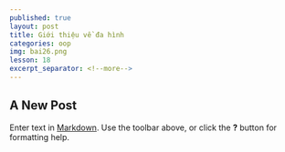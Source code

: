 ```yaml
---
published: true
layout: post
title: Giới thiệu về đa hình
categories: oop
img: bai26.png
lesson: 18
excerpt_separator: <!--more-->
---
```

## A New Post

Enter text in [Markdown](http://daringfireball.net/projects/markdown/). Use the toolbar above, or click the **?** button for formatting help.
